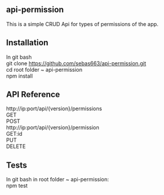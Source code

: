 ## api-permission

This is a simple CRUD Api for types of permissions of the app.

## Installation
In git bash<br />
git clone https://github.com/sebas663/api-permission.git<br />
cd root folder ~ api-permission<br />
npm install

## API Reference

http://ip:port/api/{version}/permissions<br />
GET<br />
POST<br />
http://ip:port/api/{version}/permission<br />
GET:id<br />
PUT<br />
DELETE

## Tests
In git bash in root folder ~ api-permission:<br />
npm test
